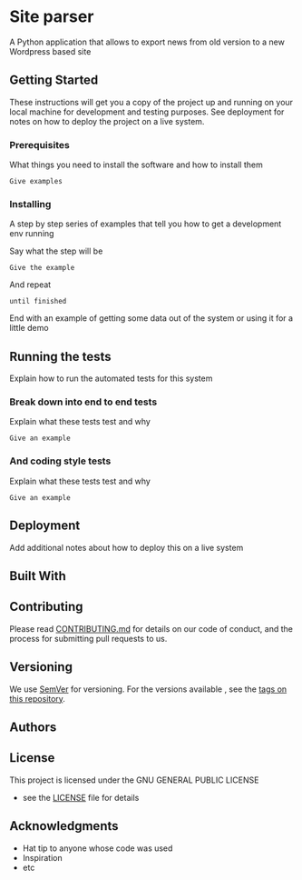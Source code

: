 # Site parser
A Python application that allows to export news from old version to a new 
Wordpress based site 

## Getting Started

These instructions will get you a copy of the project up and running 
on your local machine for development and testing purposes. 
See deployment for notes on how to deploy the project on a live system.

### Prerequisites

What things you need to install the software and how to install them

```
Give examples
```

### Installing

A step by step series of examples that tell you how to get a development 
env running

Say what the step will be

```
Give the example
```

And repeat

```
until finished
```

End with an example of getting some data out of the system or using it for 
a little demo

## Running the tests

Explain how to run the automated tests for this system

### Break down into end to end tests

Explain what these tests test and why

```
Give an example
```

### And coding style tests

Explain what these tests test and why

```
Give an example
```

## Deployment

Add additional notes about how to deploy this on a live system

## Built With


## Contributing

Please read
[CONTRIBUTING.md](https://gist.github.com/PurpleBooth/b24679402957c63ec426) 
for details on our code of conduct, and the process for submitting 
pull requests to us.

## Versioning

We use [SemVer](http://semver.org/) for versioning. For the versions available
, see the [tags on this repository](https://github.com/your/project/tags). 

## Authors


## License

This project is licensed under the GNU GENERAL PUBLIC LICENSE
 - see the [LICENSE](LICENSE) file for details

## Acknowledgments

* Hat tip to anyone whose code was used
* Inspiration
* etc

